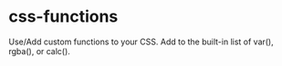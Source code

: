 # css-functions
Use/Add custom functions to your CSS. Add to the built-in list of var(), rgba(), or calc().
